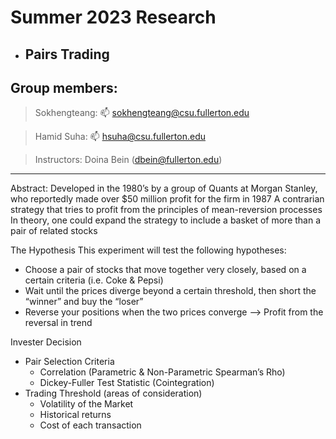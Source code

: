 # Summer 2023 Research
 - ## Pairs Trading
## Group members:
> Sokhengteang: 📫 sokhengteang@csu.fullerton.edu 

> Hamid Suha: 📫 hsuha@csu.fullerton.edu

> Instructors: Doina Bein (dbein@fullerton.edu)

-------------------------------------------------------------------------------------------------------------------------------------------------------------------

Abstract:
Developed in the 1980’s by a group of Quants at Morgan Stanley, who reportedly made over $50 million profit for the firm in 1987
A contrarian strategy that tries to profit from the principles of mean-reversion processes
In theory, one could expand the strategy to include a basket of more than a pair of related stocks 
 

The Hypothesis
This experiment will test the following hypotheses:

 - Choose a pair of stocks that move together very closely, based on a certain criteria (i.e. Coke & Pepsi)
 - Wait until the prices diverge beyond a certain threshold, then short the “winner” and buy the “loser”
 - Reverse your positions when the two prices converge --> Profit from the reversal in trend


Invester Decision
- Pair Selection Criteria
  - Correlation (Parametric & Non-Parametric Spearman’s Rho)
  - Dickey-Fuller Test Statistic (Cointegration)
- Trading Threshold (areas of consideration)
  - Volatility of the Market
  - Historical returns
  - Cost of each transaction




